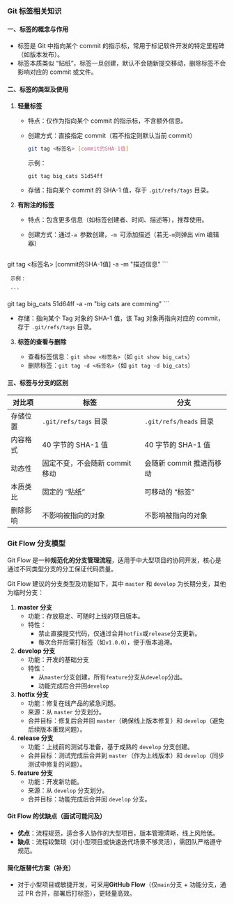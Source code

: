 ### Git 标签相关知识

#### 一、标签的概念与作用

- 标签是 Git 中指向某个 commit 的指示标，常用于标记软件开发的特定里程碑（如版本发布）。
- 标签本质类似 “贴纸”，标签一旦创建，默认不会随新提交移动，删除标签不会影响对应的 commit 或文件。

#### 二、标签的类型及使用

1. **轻量标签**

   - 特点：仅作为指向某个 commit 的指示标，不含额外信息。

   - 创建方式：直接指定 commit（若不指定则默认当前 commit）

     ```bash
     git tag <标签名> [commit的SHA-1值]
     ```

     示例：

     ```
     git tag big_cats 51d54ff
     ```

   - 存储：指向某个 commit 的 SHA-1 值，存于 `.git/refs/tags` 目录。

2. **有附注的标签**

   - 特点：包含更多信息（如标签创建者、时间、描述等），推荐使用。

   - 创建方式：通过```-a ```参数创建，```-m ```可添加描述（若无```-m```则弹出 vim 编辑器）

     ```bash
git tag <标签名> [commit的SHA-1值] -a -m "描述信息"
     ```

     示例：

     ```
git tag big_cats 51d64ff -a -m "big cats are comming"
     ```

   - 存储：指向某个 Tag 对象的 SHA-1 值，该 Tag 对象再指向对应的 commit，存于 `.git/refs/tags` 目录。

3. **标签的查看与删除**

   - 查看标签信息：`git show <标签名>`（如 `git show big_cats`）
   - 删除标签：`git tag -d <标签名>`（如 `git tag -d big_cats`）

#### 三、标签与分支的区别

| 对比项   | 标签                           | 分支                     |
| -------- | ------------------------------ | ------------------------ |
| 存储位置 | `.git/refs/tags` 目录          | `.git/refs/heads` 目录   |
| 内容格式 | 40 字节的 SHA-1 值             | 40 字节的 SHA-1 值       |
| 动态性   | 固定不变，不会随新 commit 移动 | 会随新 commit 推进而移动 |
| 本质类比 | 固定的 “贴纸”                  | 可移动的 “标签”          |
| 删除影响 | 不影响被指向的对象             | 不影响被指向的对象       |

### Git Flow 分支模型

Git Flow 是一种**规范化的分支管理流程**，适用于中大型项目的协同开发，核心是通过不同类型分支的分工保证代码质量。

Git Flow 建议的分支类型及功能如下，其中 `master` 和 `develop` 为长期分支，其他为临时分支：

1. **master 分支**
   - 功能：存放稳定、可随时上线的项目版本。
   - 特性：
     - 禁止直接提交代码，仅通过合并`hotfix`或`release`分支更新。
     - 每次合并后需打标签（如`v1.0.0`），便于版本追溯。
2. **develop 分支**
   - 功能：开发的基础分支
   - 特性：
     - 从`master`分支创建，所有`feature`分支从`develop`分出。
     - 功能完成后合并回`develop`
3. **hotfix 分支**
   - 功能：修复在线产品的紧急问题。
   - 来源：从 `master` 分支划分。
   - 合并目标：修复后合并回 `master`（确保线上版本修复）和 `develop`（避免后续版本重现问题）。
4. **release 分支**
   - 功能：上线前的测试与准备，基于成熟的 `develop` 分支创建。
   - 合并目标：测试完成后合并到 `master`（作为上线版本）和 `develop`（同步测试中修复的问题）。
5. **feature 分支**
   - 功能：开发新功能。
   - 来源：从 `develop` 分支划分。
   - 合并目标：功能完成后合并回 `develop` 分支。

#### Git Flow 的优缺点（面试可能问及）

- **优点**：流程规范，适合多人协作的大型项目，版本管理清晰，线上风险低。
- **缺点**：流程较繁琐（对小型项目或快速迭代场景不够灵活），需团队严格遵守规范。

#### 简化版替代方案（补充）

- 对于小型项目或敏捷开发，可采用**GitHub Flow**（仅`main`分支 + 功能分支，通过 PR 合并，部署后打标签），更轻量高效。
